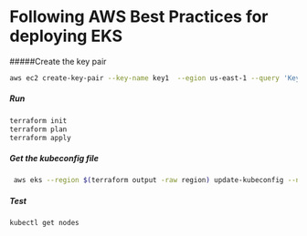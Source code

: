 
# Following AWS Best Practices for deploying EKS


#####Create the key pair 
```bash
aws ec2 create-key-pair --key-name key1  --egion us-east-1 --query 'KeyMaterial' --output text > key1.pem
```

##### Run
```bash
terraform init
terraform plan
terraform apply
```


##### Get the kubeconfig file
```bash
 aws eks --region $(terraform output -raw region) update-kubeconfig --name $(terraform output -raw cluster_name)
```


##### Test
```
kubectl get nodes
```





